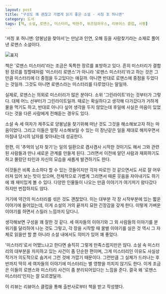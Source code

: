 ```yaml
---
layout: post
title: "구성도 꽤 괜찮고 가볍게 읽기 좋은 소설 - 서칭 포 허니맨"
category: 도서
tags: [책, 소설, 로맨스, 미스터리, 박현주, 위즈덤하우스, 리뷰어스 클럽, 서평]
---
```


'서칭 포 허니맨: 양봉남을 찾아서'는
만남과 인연, 오해 등을 사람찾기라는 소재로 풀어낸 로맨스 소설이다.

![표지](https://lh3.googleusercontent.com/4R8sQvhCcOUJzJcrChgnwRMJZGQMX04nbpxZKN_8eiasZMCRosv6_jiCvnaHQv_AE7MMjOpAFNtvOw=s480)

책은 '로맨스 미스터리'라는 조금은 독특한 장르를 표방하고 있다.
흔히 미스터리가 결합된 장르를 칭할때처럼 '미스터리 로맨스'가 아니라 '로맨스 미스터리'라고 하는 것은
그만큼 미스터리에 더 중점을 두고있다는 얘길까.
아니면 반대로 로맨스에 중점을 두었다는 것일까.
그것도 아니면 로맨스라는 미스터리를 다루었다는 말일까.

실제로, 로맨스는 의외로 미스터리가 많은 분야다.
소위 '그린라이트'라는 것부터가 그렇다.
대체 어느 선부터가 그린라이트일까.
때로는 확실하다고 생각해 다가갔다가 거하게 물을 먹기도 하고,
반대로 아니다 싶어 생각을 두지 않았는데
후일에 사실은 마음이 있었다는 것을 다른 사람에게 전해듣는 경우도 있다.

소설 속 세 여자가 제주도로 양봉남을 찾기위해 떠난 것도 그것을 해소해보고자 하는 마음이었다.
그리고 이들은 얼핏 사소해보일 수 있는 이 장난같은 일을 제대로 해치우면서
마침내 당시의 남자를 찾아내는데 성공한다.

한편, 이 '추억의 남자 찾기'는
일의 일환으로 겸사겸사 시작한 것이기도 해서
그와 관련된 사람들과 만나 새로운 관계를 만들게 된다.
그러면서 이전에 알던 사람과 재회하기도 하고
몰랐던 타인과 자신의 모습을 새롭게 발견하기도 한다.

이것들은 비록 소소하다 할 수 있는 것들이지만
각자 따로인 것 같으면서도 서로 잘 어우러져 있어 보는 맛이 있으며,
전체적으로 가볍게 그리면서 때론 웃음을 자아내기도 하기에 꽤 재미있게 볼 수 있다.
다양한 인물들이 나오는 만큼 이야기가 여기저기 왔다갔다 하지만 번잡하지도 않다.

거기에 약간의 미스터리를 섞은 것도 괜찮았다.
이는 대부분 각 장 시작부분에 있는 짧운 이야기에 들어있는데,
이게 소설의 거의 끝까지 묘한 긴장감을 갖게 한다.
이렇게 가벼운 이야기를 하면서 스릴러 느낌까지 담다니.

생각해보면 구성을 꽤 잘한 것 같다.
세 여자들의 이야기와 그 외 사람들의 이야기를 분위기를 달리하여 나눈 것도 그렇고,
각 장을 시작할 때 꿀벌 이야기를 실은 것 역시
그 자체로 읽을만 할 뿐 아니라 소설 내에서도 의미가 있어 꽤 좋았다.

'미스터리'로서 어땠느냐고 한다면 솔직히 그렇게 만족스럽지만은 않다.
소설 속 미스터리의 대부분을 차지하고 있는 사건이 좀 단순한 편이며,
그게 미스터리인 이유도 사실상 작가가 의도적으로 숨겨서 그런 것에 가깝기 때문이다.
그런만큼 그 실체가 드러나는 후반까지
딱히 세 여자들의 이야기에 미스터리는 별 영향을 끼치지 않기도 한다.
이게 조금은 이들의 로맨스와 미스터리 사건이 좀 분리되어있다는 느낌을 준다.
결국 왜 '로맨스 미스터리'인지는 잘 모르겠달까.



<div class="im im-info">
이 리뷰는 리뷰어스 클럽을 통해 출판사로부터 책을 받고 작성했다.
</div>
